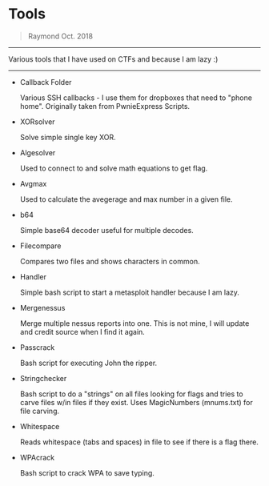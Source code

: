 Tools
===============

> Raymond Oct. 2018

--------------------------


Various tools that I have used on CTFs and because I am lazy :)


---------------


* Callback Folder

	Various SSH callbacks - I use them for dropboxes that need to "phone home". Originally taken from PwnieExpress Scripts. 

* XORsolver

	Solve simple single key XOR.

* Algesolver

	Used to connect to and solve math equations to get flag.

* Avgmax

	Used to calculate the avegerage and max number in a given file.

* b64

	Simple base64 decoder useful for multiple decodes.

* Filecompare

	Compares two files and shows characters in common.

* Handler

	Simple bash script to start a metasploit handler because I am lazy.

* Mergenessus

	Merge multiple nessus reports into one. This is not mine, I will update and credit source when I find it again.

* Passcrack

	Bash script for executing John the ripper.

* Stringchecker

	Bash script to do a "strings" on all files looking for flags and tries to carve files w/in files if they exist. Uses MagicNumbers (mnums.txt) for file carving.

* Whitespace

	Reads whitespace (tabs and spaces) in file to see if there is a flag there.

* WPAcrack

	Bash script to crack WPA to save typing.
